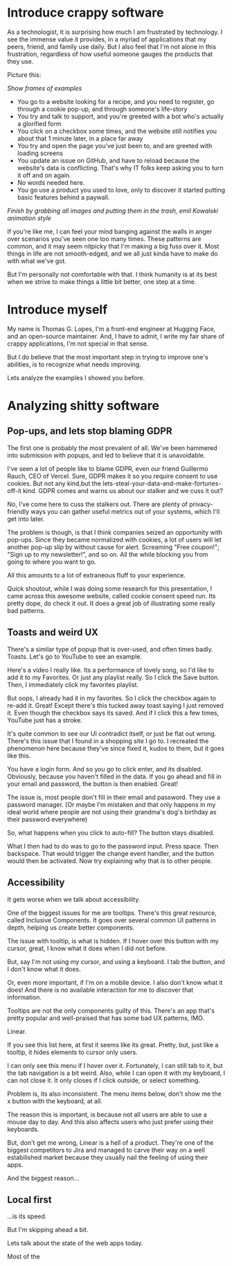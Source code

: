 # Introduce crappy software

As a technologist, it is surprising how much I am frustrated by technology. I see the immense value it provides, in a myriad of applications that my peers, friend, and family use daily. But I also feel that I'm not alone in this frustration, regardless of how useful someone gauges the products that they use.

Picture this:

_Show frames of examples_

- You go to a website looking for a recipe, and you need to register, go through a cookie pop-up, and through someone's life-story
- You try and talk to support, and you're greeted with a bot who's actually a glorified form
- You click on a checkbox some times, and the website still notifies you about that 1 minute later, in a place far away
- You try and open the page you've just been to, and are greeted with loading screens
- You update an issue on GitHub, and have to reload because the website's data is conflicting. That's why IT folks keep asking you to turn it off and on again.
- No words needed here.
- You go use a product you used to love, only to discover it started putting basic features behind a paywall.

_Finish by grabbing all images and putting them in the trash, emil Kowalski animation style_

If you're like me, I can feel your mind banging against the walls in anger over scenarios you've seen one too many times. These patterns are common, and it may seem nitpicky that I'm making a big fuss over it. Most things in life are not smooth-edged, and we all just kinda have to make do with what we've got.

But I'm personally not comfortable with that. I think humanity is at its best when we strive to make things a little bit better, one step at a time.

# Introduce myself

My name is Thomas G. Lopes, I'm a front-end engineer at Hugging Face, and an open-source maintainer. And, I have to admit, I write my fair share of crappy applications, I'm not special in that sense.

But I do believe that the most important step in trying to improve one's abilities, is to recognize what needs improving.

Lets analyze the examples I showed you before.

# Analyzing shitty software

<!--
TODO: List of topics

- [x] Pop-ups
- [ ] Weird UX
    - [x] Toasts
    - [x] Forms and input patterns
    - [x] Auto-fill (use Shine as an example)
- [x] Accessibility
    - [x] Non-native components without kbd functionality
    - [ ] Contrast
    - [ ] Scroll jacking
    - [ ] Headings
- [ ] Cache/Local-first
-->

## Pop-ups, and lets stop blaming GDPR

The first one is probably the most prevalent of all. We've been hammered into submission with popups, and led to believe that it is unavoidable.

I've seen a lot of people like to blame GDPR, even our friend Guillermo Rauch, CEO of Vercel. Sure, GDPR makes it so you require consent to use cookies. But not any kind,but the lets-steal-your-data-and-make-fortunes-off-it kind. GDPR comes and warns us about our stalker and we cuss it out?

No, I've come here to cuss the stalkers out. There are plenty of privacy-friendly ways you can gather useful metrics out of your systems, which I'll get into later.

The problem is though, is that I think companies seized an opportunity with pop-ups. Since they became normalized with cookies, a lot of users will let another pop-up slip by without cause for alert. Screaming "Free coupon!"; "Sign up to my newsletter!", and so on. All the while blocking you from going to where you want to go.

All this amounts to a lot of extraneous fluff to your experience.

<!-- https://cookieconsentspeed.run/ -->

Quick shoutout, while I was doing some research for this presentation, I came across this awesome website, called cookie consent speed run. Its pretty dope, do check it out. It does a great job of illustrating some really bad patterns.

## Toasts and weird UX

There's a similar type of popup that is over-used, and often times badly. Toasts. Let's go to YouTube to see an example.

Here's a video I really like. Its a performance of lovely song, so I'd like to add it to my Favorites. Or just any playlist really. So I click the Save button. Then, I immediately click my favorites playlist.

But oops, I already had it in my favorites. So I click the checkbox again to re-add it. Great! Except there's this tucked away toast saying I just removed it. Even though the checkbox says its saved. And if I click this a few times, YouTube just has a stroke.

It's quite common to see our UI contradict itself, or just be flat out wrong. There's this issue that I found in a shopping site I go to. I recreated the phenomenon here because they've since fixed it, kudos to them, but it goes like this.

You have a login form. And so you go to click enter, and its disabled. Obviously, because you haven't filled in the data. If you go ahead and fill in your email and password, the button is then enabled. Great!

The issue is, most people don't fill in their email and password. They use a password manager. (Or maybe I'm mistaken and that only happens in my ideal world where people are not using their grandma's dog's birthday as their password everywhere)

So, what happens when you click to auto-fill? The button stays disabled.

What I then had to do was to go to the password input. Press space. Then backspace. That would trigger the change event handler, and the button would then be activated. Now try explaining why that is to other people.

## Accessibility

It gets worse when we talk about accessibility.

One of the biggest issues for me are tooltips. There's this great resource, called Inclusive Components. It goes over several common UI patterns in depth, helping us create better components.

The issue with tooltip, is what is hidden. If I hover over this button with my cursor, great, I know what it does when I did not before.

But, say I'm not using my cursor, and using a keyboard. I tab the button, and I don't know what it does.

Or, even more important, if I'm on a mobile device. I also don't know what it does! And there is no available interaction for me to discover that information.

Tooltips are not the only components guilty of this. There's an app that's pretty popular and well-praised that has some bad UX patterns, IMO.

Linear.

If you see this list here, at first it seems like its great. Pretty, but, just like a tooltip, it hides elements to cursor only users.

I can only see this menu if I hover over it. Fortunately, I can still tab to it, but the tab navigation is a bit weird. Also, while I can open it with my keyboard, I can not close it. It only closes if I click outside, or select something.

Problem is, its also inconsistent. The menu items below, don't show me the x button with the keyboard, at all.

The reason this is important, is because not all users are able to use a mouse day to day. And this also affects users who just prefer using their keyboards.

But, don't get me wrong, Linear is a hell of a product. They're one of the biggest competitors to Jira and managed to carve their way on a well estabilished market because they usually nail the feeling of using their apps.

And the biggest reason...

## Local first

...is its speed.

But I'm skipping ahead a bit.

Lets talk about the state of the web apps today.

Most of the
